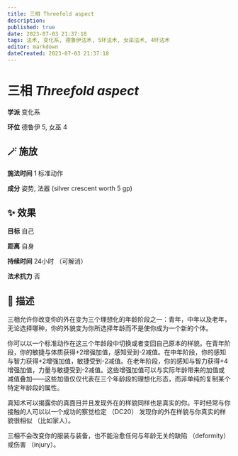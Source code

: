 ```yaml
---
title: 三相 Threefold aspect
description: 
published: true
date: 2023-07-03 21:37:18
tags: 法术, 变化系, 德鲁伊法术, 5环法术, 女巫法术, 4环法术
editor: markdown
dateCreated: 2023-07-03 21:37:18
---
```


# **三相** *Threefold aspect*

**学派** 变化系 

**环位** 德鲁伊 5, 女巫 4

## 🪄 施放

**施法时间** 1 标准动作

**成分** 姿势, 法器 (silver crescent worth 5 gp)

## ✨ 效果 

**目标** 自己 

**距离** 自身  

**持续时间** 24小时 （可解消） 

**法术抗力** 否

## 📖 描述

三相允许你改变你的外在变为三个理想化的年龄阶段之一：青年，中年以及老年，无论选择哪种，你的外貌变为你所选择年龄而不是使你成为一个新的个体。

你可以以一个标准动作在这三个年龄段中切换或者变回自己原本的样貌。在青年阶段，你的敏捷与体质获得+2增强加值，感知受到-2减值。在中年阶段，你的感知与智力获得+2增强加值，敏捷受到-2减值。在老年阶段，你的感知与智力获得+4增强加值，力量与敏捷受到-2减值。这些增强加值可以与实际年龄带来的加值或减值叠加——这些加值仅仅代表在三个年龄段的理想化形态，而非单纯的复制某个特定年龄段的属性。

真知术可以揭露你的真面目并且发现外在的样貌同样也是真实的你。平时经常与你接触的人可以以一个成功的察觉检定 （DC20） 发现你的外在样貌与你真实的样貌很相似 （比如家人）。

三相不会改变你的服装与装备，也不能治愈任何与年龄无关的缺陷 （deformity） 或伤害 （injury）。
    